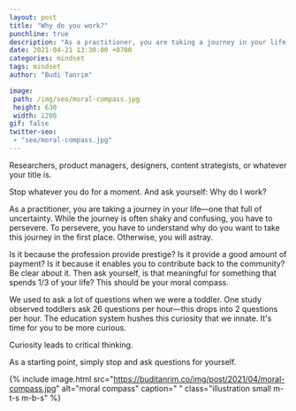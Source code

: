 ```yaml
---
layout: post
title: "Why do you work?"
punchline: true
description: "As a practitioner, you are taking a journey in your life."
date: 2021-04-21 13:30:00 +0700
categories: mindset
tags: mindset
author: "Budi Tanrim"

image:
 path: /img/seo/moral-compass.jpg
 height: 630
 width: 1200
gif: false
twitter-seo: 
 - "seo/moral-compass.jpg"
---
```


Researchers, product managers, designers, content strategists, or whatever your title is.

Stop whatever you do for a moment. And ask yourself: Why do I work?

As a practitioner, you are taking a journey in your life—one that full of uncertainty. While the journey is often shaky and confusing, you have to persevere. To persevere, you have to understand why do you want to take this journey in the first place. Otherwise, you will astray.

Is it because the profession provide prestige?  Is it provide a good amount of payment? Is it because it enables you to contribute back to the community? Be clear about it. Then ask yourself, is that meaningful for something that spends 1/3 of your life? This should be your moral compass.

We used to ask a lot of questions when we were a toddler. One study observed toddlers ask 26 questions per hour—this drops into 2 questions per hour. The education system hushes this curiosity that we innate. It's time for you to be more curious.

Curiosity leads to critical thinking.

As a starting point, simply stop and ask questions for yourself.


{% include image.html 
src="https://buditanrim.co/img/post/2021/04/moral-compass.jpg" 
alt="moral compass" 
caption=" "
class="illustration small m-t-s m-b-s" %}